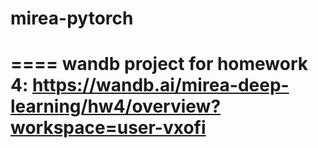 # mirea-pytorch
====
wandb project for homework 4: https://wandb.ai/mirea-deep-learning/hw4/overview?workspace=user-vxofi
====
